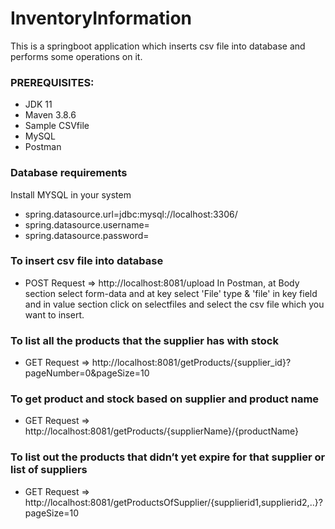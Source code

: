 # InventoryInformation
This is a springboot application which inserts csv file into database and performs some operations on it.

### PREREQUISITES:
 * JDK 11
 * Maven 3.8.6
 * Sample CSVfile
 * MySQL 
 * Postman
 
 ### Database requirements
 Install MYSQL in your system
* spring.datasource.url=jdbc:mysql://localhost:3306/<your db> 
* spring.datasource.username= <your username>
* spring.datasource.password= <your password>

### To insert csv file into database
* POST Request => http://localhost:8081/upload
In Postman, at Body section select form-data and at key select 'File' type & 'file' in key field and in value section click on selectfiles and select the csv file which you want to insert.

### To list all the products that the supplier has with stock
* GET Request => http://localhost:8081/getProducts/{supplier_id}?pageNumber=0&pageSize=10

### To get product and stock based on supplier and product name 
 * GET Request => http://localhost:8081/getProducts/{supplierName}/{productName}
 
### To list out the products that didn’t yet expire for that supplier or list of suppliers
* GET Request => http://localhost:8081/getProductsOfSupplier/{supplierid1,supplierid2,..}?pageSize=10
